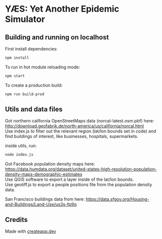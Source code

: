 # YÆS: Yet Another Epidemic Simulator

## Building and running on localhost

First install dependencies:

```sh
npm install
```

To run in hot module reloading mode:

```sh
npm start
```

To create a production build:

```sh
npm run build-prod
```

## Utils and data files
Got northern california OpenStreetMaps data (norcal-latest.osm.pbf) here: http://download.geofabrik.de/north-america/us/california/norcal.html  
Use index.js to filter out the relevant region (lat/lon bounds set in code) and find buildings of interest, like businesses, hospitals, supermarkets.  

inside utils, run:
```sh
node index.js
```

Got Facebook population density maps here: https://data.humdata.org/dataset/united-states-high-resolution-population-density-maps-demographic-estimates  
Use QGIS software to export a layer inside of the lat/lon bounds.  
Use geotiff.js to export a people positions file from the population density data.  

San Francisco buildings data from here: https://data.sfgov.org/Housing-and-Buildings/Land-Use/us3s-fp9q

## Credits

Made with [createapp.dev](https://createapp.dev/)


